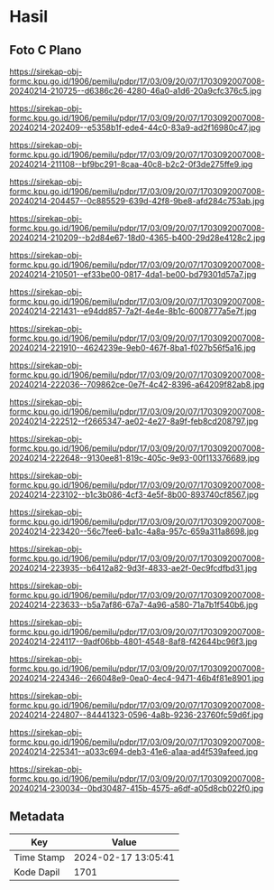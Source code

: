 # Hasil

## Foto C Plano

https://sirekap-obj-formc.kpu.go.id/1906/pemilu/pdpr/17/03/09/20/07/1703092007008-20240214-210725--d6386c26-4280-46a0-a1d6-20a9cfc376c5.jpg

https://sirekap-obj-formc.kpu.go.id/1906/pemilu/pdpr/17/03/09/20/07/1703092007008-20240214-202409--e5358b1f-ede4-44c0-83a9-ad2f16980c47.jpg

https://sirekap-obj-formc.kpu.go.id/1906/pemilu/pdpr/17/03/09/20/07/1703092007008-20240214-211108--bf9bc291-8caa-40c8-b2c2-0f3de275ffe9.jpg

https://sirekap-obj-formc.kpu.go.id/1906/pemilu/pdpr/17/03/09/20/07/1703092007008-20240214-204457--0c885529-639d-42f8-9be8-afd284c753ab.jpg

https://sirekap-obj-formc.kpu.go.id/1906/pemilu/pdpr/17/03/09/20/07/1703092007008-20240214-210209--b2d84e67-18d0-4365-b400-29d28e4128c2.jpg

https://sirekap-obj-formc.kpu.go.id/1906/pemilu/pdpr/17/03/09/20/07/1703092007008-20240214-210501--ef33be00-0817-4da1-be00-bd79301d57a7.jpg

https://sirekap-obj-formc.kpu.go.id/1906/pemilu/pdpr/17/03/09/20/07/1703092007008-20240214-221431--e94dd857-7a2f-4e4e-8b1c-6008777a5e7f.jpg

https://sirekap-obj-formc.kpu.go.id/1906/pemilu/pdpr/17/03/09/20/07/1703092007008-20240214-221910--4624239e-9eb0-467f-8ba1-f027b56f5a16.jpg

https://sirekap-obj-formc.kpu.go.id/1906/pemilu/pdpr/17/03/09/20/07/1703092007008-20240214-222036--709862ce-0e7f-4c42-8396-a64209f82ab8.jpg

https://sirekap-obj-formc.kpu.go.id/1906/pemilu/pdpr/17/03/09/20/07/1703092007008-20240214-222512--f2665347-ae02-4e27-8a9f-feb8cd208797.jpg

https://sirekap-obj-formc.kpu.go.id/1906/pemilu/pdpr/17/03/09/20/07/1703092007008-20240214-222648--9130ee81-819c-405c-9e93-00f113376689.jpg

https://sirekap-obj-formc.kpu.go.id/1906/pemilu/pdpr/17/03/09/20/07/1703092007008-20240214-223102--b1c3b086-4cf3-4e5f-8b00-893740cf8567.jpg

https://sirekap-obj-formc.kpu.go.id/1906/pemilu/pdpr/17/03/09/20/07/1703092007008-20240214-223420--56c7fee6-ba1c-4a8a-957c-659a311a8698.jpg

https://sirekap-obj-formc.kpu.go.id/1906/pemilu/pdpr/17/03/09/20/07/1703092007008-20240214-223935--b6412a82-9d3f-4833-ae2f-0ec9fcdfbd31.jpg

https://sirekap-obj-formc.kpu.go.id/1906/pemilu/pdpr/17/03/09/20/07/1703092007008-20240214-223633--b5a7af86-67a7-4a96-a580-71a7b1f540b6.jpg

https://sirekap-obj-formc.kpu.go.id/1906/pemilu/pdpr/17/03/09/20/07/1703092007008-20240214-224117--9adf06bb-4801-4548-8af8-f42644bc96f3.jpg

https://sirekap-obj-formc.kpu.go.id/1906/pemilu/pdpr/17/03/09/20/07/1703092007008-20240214-224346--266048e9-0ea0-4ec4-9471-46b4f81e8901.jpg

https://sirekap-obj-formc.kpu.go.id/1906/pemilu/pdpr/17/03/09/20/07/1703092007008-20240214-224807--84441323-0596-4a8b-9236-23760fc59d6f.jpg

https://sirekap-obj-formc.kpu.go.id/1906/pemilu/pdpr/17/03/09/20/07/1703092007008-20240214-225341--a033c694-deb3-41e6-a1aa-ad4f539afeed.jpg

https://sirekap-obj-formc.kpu.go.id/1906/pemilu/pdpr/17/03/09/20/07/1703092007008-20240214-230034--0bd30487-415b-4575-a6df-a05d8cb022f0.jpg


## Metadata

| Key        | Value               |
| ---------- | ------------------- |
| Time Stamp | 2024-02-17 13:05:41 |
| Kode Dapil | 1701                |




